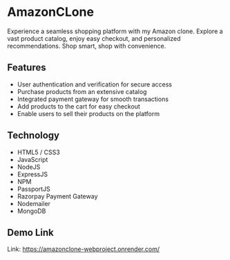 # AmazonCLone

Experience a seamless shopping platform with my Amazon clone. Explore a vast product catalog, enjoy easy checkout, and personalized recommendations. Shop smart, shop with convenience.


## Features

- User authentication and verification for secure access
- Purchase products from an extensive catalog
- Integrated payment gateway for smooth transactions
- Add products to the cart for easy checkout
- Enable users to sell their products on the platform


## Technology
- HTML5 / CSS3
- JavaScript
- NodeJS
- ExpressJS
- NPM
- PassportJS
- Razorpay Payment Gateway
- Nodemailer
- MongoDB
## Demo Link
Link: https://amazonclone-webproject.onrender.com/
